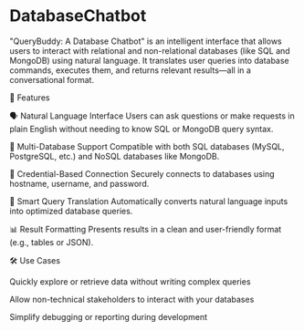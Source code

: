 # DatabaseChatbot
"QueryBuddy: A Database Chatbot" is an intelligent interface that allows users to interact with relational and non-relational databases (like SQL and MongoDB) using natural language. It translates user queries into database commands, executes them, and returns relevant results—all in a conversational format.

🚀 Features

🗣️ Natural Language Interface
Users can ask questions or make requests in plain English without needing to know SQL or MongoDB query syntax.

🔗 Multi-Database Support
Compatible with both SQL databases (MySQL, PostgreSQL, etc.) and NoSQL databases like MongoDB.

🔐 Credential-Based Connection
Securely connects to databases using hostname, username, and password.

🧠 Smart Query Translation
Automatically converts natural language inputs into optimized database queries.

📊 Result Formatting
Presents results in a clean and user-friendly format (e.g., tables or JSON).

🛠️ Use Cases

Quickly explore or retrieve data without writing complex queries

Allow non-technical stakeholders to interact with your databases

Simplify debugging or reporting during development
